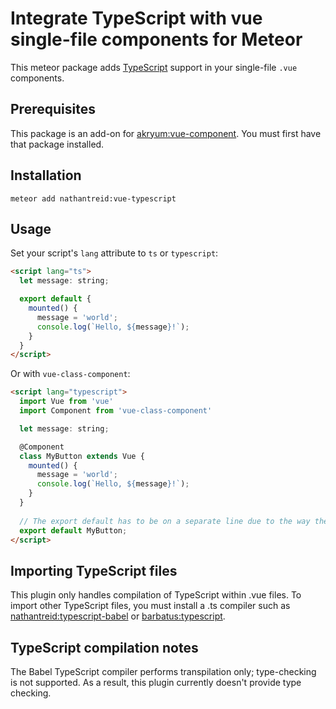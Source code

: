 # Integrate TypeScript with vue single-file components for Meteor

This meteor package adds [TypeScript](https://www.typescriptlang.org/) support in your single-file `.vue` components.

## Prerequisites
This package is an add-on for [akryum:vue-component](https://github.com/Akryum/vue-meteor). You must first have that package installed.

## Installation

    meteor add nathantreid:vue-typescript


## Usage

Set your script's `lang` attribute to `ts` or `typescript`:
```html
<script lang="ts">
  let message: string;

  export default {
    mounted() {
      message = 'world';
      console.log(`Hello, ${message}!`);
    }
  }
</script>
```

Or with `vue-class-component`:
```html
<script lang="typescript">
  import Vue from 'vue'
  import Component from 'vue-class-component'

  let message: string;

  @Component
  class MyButton extends Vue {
    mounted() {
      message = 'world';
      console.log(`Hello, ${message}!`);
    }
  }
    
  // The export default has to be on a separate line due to the way the code is transpiled.
  export default MyButton;
</script>
```

## Importing TypeScript files
This plugin only handles compilation of TypeScript within .vue files. To import other TypeScript files, you must install a .ts compiler such as [nathantreid:typescript-babel](https://github.com/nathantreid/meteor-typescript-babel) or [barbatus:typescript](https://github.com/barbatus/typescript).

## TypeScript compilation notes
The Babel TypeScript compiler performs transpilation only; type-checking is not supported. As a result, this plugin currently doesn't provide type checking.
